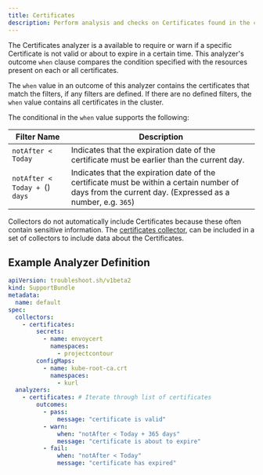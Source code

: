 ```yaml
---
title: Certificates
description: Perform analysis and checks on Certificates found in the cluster
---
```


The Certificates analyzer is a available to require or warn if a specific Certificate is not valid or about to expire in a certain time.
This analyzer's outcome `when` clause compares the condition specified with the resources present on each or all certificates.

The `when` value in an outcome of this analyzer contains the certificates that match the filters, if any filters are defined.
If there are no defined filters, the `when` value contains all certificates in the cluster.

The conditional in the `when` value supports the following:

| Filter Name | Description |
|----|----|
| `notAfter < Today` | Indicates that the expiration date of the certificate must be earlier than the current day. |
| `notAfter < Today + `()` days` | Indicates that the expiration date of the certificate must be within a certain number of days from the current day.  (Expressed as a number, e.g. `365`) |

Collectors do not automatically include Certificates because these often contain sensitive information.
The [certificates collector](https://troubleshoot.sh/docs/collect/certificates/), can be included in a set of collectors to include data about the Certificates.

## Example Analyzer Definition

```yaml
apiVersion: troubleshoot.sh/v1beta2
kind: SupportBundle
metadata:
  name: default
spec:
  collectors:
    - certificates: 
        secrets:
          - name: envoycert
            namespaces:
              - projectcontour
        configMaps:
          - name: kube-root-ca.crt
            namespaces:
              - kurl
  analyzers:
    - certificates: # Iterate through list of certificates
        outcomes:
          - pass:
              message: "certificate is valid"
          - warn:
              when: "notAfter < Today + 365 days"
              message: "certificate is about to expire"
          - fail:
              when: "notAfter < Today"
              message: "certificate has expired"
```
